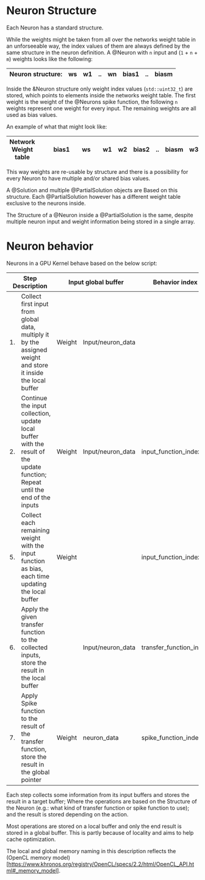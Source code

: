 # Neuron Structure


Each Neuron has a standard structure.

While the weights might be taken from all over the networks weight table in an unforseeable way, the index values of them are always defined by the same structure in the neuron definition. A @Neuron with `n` input and (`1` + `n` + `m`) weights looks like the following:

| Neuron structure: | ws | w1 | .. | wn | bias1 | .. | biasm |
|------------------|----|----|----|----|-------|----|-------|

Inside the &Neuron structure only weight index values (`std::uint32_t`) are stored, which points to elements inside the networks weight table. The first weight is the weight of the @Neurons spike function, the following `n` weights represent one weight for every input. The remaining weights are all used as bias values.

An example of what that might look like:

| Network Weight table |   |   | bias1 |   | ws |   | w1 | w2 | bias2 | .. | biasm | w3 | .. | wn |
|----------------------|---|---|-------|---|----|---|----|----|-------|----|-------|----|----|----|

This way weights are re-usable by structure and there is a possibility for every Neuron to have multiple and/or shared bias values.

A @Solution and multiple @PartialSolution objects are Based on this structure. Each @PartialSolution however has a different weight table exclusive to the neurons inside.

The Structure of a @Neuron inside a @PartialSolution is the same, despite multiple neuron input and weight information being stored in a single array.

# Neuron behavior

Neurons in a GPU Kernel behave based on the below script:

<table><thead><tr><th colspan="2">Step Description</th><th colspan="2">Input global buffer</th><th>Behavior index</th><th>Action</th></tr></thead><tbody><tr><td>1.</td><td>Collect first input from global data, multiply it by the assigned weight and store it inside the local buffer</td><td>Weight</td><td>Input/neuron_data</td><td></td><td>set_buffer</td></tr><tr><td>2. </td><td>Continue the input collection, update local buffer with the result of the update function; Repeat until the end of the inputs</td><td>Weight</td><td>Input/neuron_data</td><td>input_function_index</td><td>input_function</td></tr><tr><td>5.</td><td>Collect each remaining weight with the input function as bias, each time updating the local buffer</td><td>Weight</td><td></td><td>input_function_index</td><td>input_function</td></tr><tr><td>6. </td><td>Apply the given transfer function to the collected inputs, store the result in the local buffer</td><td></td><td>Input/neuron_data</td><td>transfer_function_index</td><td>transfer_function</td></tr><tr><td>7.</td><td>Apply Spike function to the result of the transfer function, store the result in the global pointer</td><td>Weight</td><td>neuron_data</td><td>spike_function_index</td><td>spike_function</td></tr></tbody></table>

Each step collects some information from its input buffers and stores the result in a target buffer; Where the operations are based on the Structure of the Neuron (e.g.: what kind of transfer function or spike function to use); and the result is stored depending on the action.

 Most operations are stored on a local buffer and only the end result is stored in a global buffer. This is partly because of locality and aims to help cache optimization.

 The local and global memory naming in this description reflects the (OpenCL memory model)[https://www.khronos.org/registry/OpenCL/specs/2.2/html/OpenCL_API.html#_memory_model].
